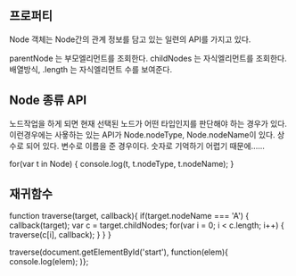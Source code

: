 ## 프로퍼티
Node 객체는 Node간의 관계 정보를 담고 있는 일련의 API를 가지고 있다.

<script>
    var s = document.getElementById('start');
    console.log(1, s.firstChild);   //줄바꿈이나 공백이 있으면 #text 로 노출
    console.log(1, s.firstChild.nextSibling);   //같은 레벨에 있는 다음 엘리먼트, 공백이 있으면 #text 로 노출
</script>

parentNode 는 부모엘리먼트를 조회한다.
childNodes 는 자식엘리먼트를 조회한다. 배열방식, .length 는 자식엘리먼트 수를 보여준다.

## Node 종류 API
노드작업을 하게 되면 현재 선택된 노드가 어떤 타입인지를 판단해야 하는 경우가 있다. 이런경우에는 사욯하는 있는 API가 Node.nodeType, Node.nodeName이 있다.
상수로 되어 있다. 변수로 이름을 준 경우이다. 숫자로 기억하기 어렵기 때문에......

for(var t in Node) {
    console.log(t, t.nodeType, t.nodeName);
}

## 재귀함수
<!-- function traverse(target, callback) {
    if(target.nodeType === 1) {
        callback(target);
        var c = target.childNodes;
        for(var i = 0; i<c.length; i++){
            traverse(c[i], callback);
        }
    }
} -->

function traverse(target, callback){
    <!-- if(target.nodeType === Node.ELEMENT_NODE) { -->
    if(target.nodeName === 'A') {
        callback(target);
        var c = target.childNodes;
        for(var i = 0; i < c.length; i++) {
            traverse(c[i], callback);
        }
    }
}

traverse(document.getElementById('start'), function(elem){
    <!-- if(elem.nodeName === 'A'){          //a 태그인 경우에만 back -->
        <!-- elem.style.backgroundColor = 'blue'; -->
        console.log(elem);
    <!-- } -->
)};
